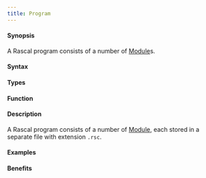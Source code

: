 ```yaml
---
title: Program
---
```


#### Synopsis

A Rascal program consists of a number of [Module](/Rascal/Declarations/Module)s.

#### Syntax

#### Types

#### Function

#### Description

A Rascal program consists of a number of [Module](/Rascal/Declarations/Module), each stored in a separate file with extension `.rsc`.


#### Examples

#### Benefits


